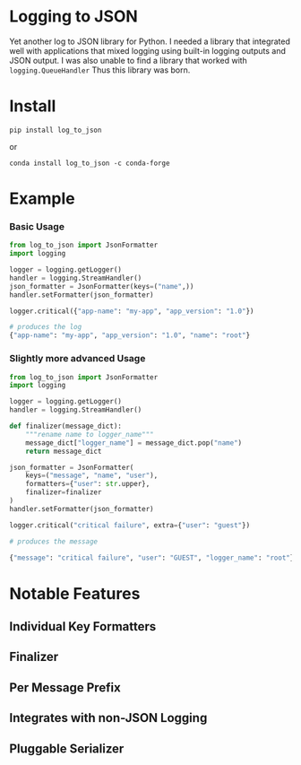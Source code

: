 # Logging to JSON

Yet another log to JSON library for Python.
I needed a library that integrated well with applications that mixed logging using built-in logging outputs and JSON output.
I was also unable to find a library that worked with `logging.QueueHandler`
Thus this library was born.

# Install

`pip install log_to_json`

or

`conda install log_to_json -c conda-forge`

# Example

### Basic Usage

```python
from log_to_json import JsonFormatter
import logging

logger = logging.getLogger()
handler = logging.StreamHandler()
json_formatter = JsonFormatter(keys=("name",))
handler.setFormatter(json_formatter)

logger.critical({"app-name": "my-app", "app_version": "1.0"})

# produces the log
{"app-name": "my-app", "app_version": "1.0", "name": "root"}
```

### Slightly more advanced Usage

```python
from log_to_json import JsonFormatter
import logging

logger = logging.getLogger()
handler = logging.StreamHandler()

def finalizer(message_dict):
    """rename name to logger_name"""
    message_dict["logger_name"] = message_dict.pop("name")
    return message_dict

json_formatter = JsonFormatter(
    keys=("message", "name", "user"),
    formatters={"user": str.upper},
    finalizer=finalizer
)
handler.setFormatter(json_formatter)

logger.critical("critical failure", extra={"user": "guest"})

# produces the message

{"message": "critical failure", "user": "GUEST", "logger_name": "root"}
```

# Notable Features

## Individual Key Formatters

## Finalizer

## Per Message Prefix

## Integrates with non-JSON Logging

## Pluggable Serializer
